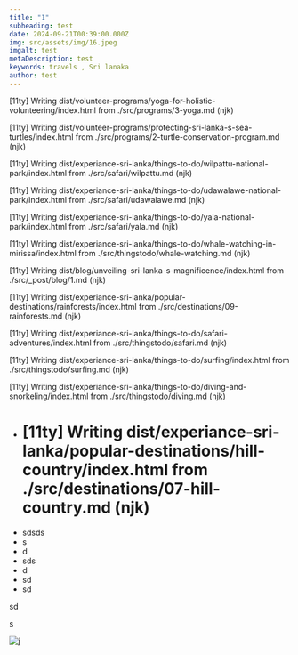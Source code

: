 ```yaml
---
title: "1"
subheading: test
date: 2024-09-21T00:39:00.000Z
img: src/assets/img/16.jpeg
imgalt: test
metaDescription: test
keywords: travels , Sri lanaka
author: test
---
```


\[11ty] Writing dist/volunteer-programs/yoga-for-holistic-volunteering/index.html from ./src/programs/3-yoga.md (njk)

\[11ty] Writing dist/volunteer-programs/protecting-sri-lanka-s-sea-turtles/index.html from ./src/programs/2-turtle-conservation-program.md (njk)

\[11ty] Writing dist/experiance-sri-lanka/things-to-do/wilpattu-national-park/index.html from ./src/safari/wilpattu.md (njk)

\[11ty] Writing dist/experiance-sri-lanka/things-to-do/udawalawe-national-park/index.html from ./src/safari/udawalawe.md (njk)

\[11ty] Writing dist/experiance-sri-lanka/things-to-do/yala-national-park/index.html from ./src/safari/yala.md (njk)

\[11ty] Writing dist/experiance-sri-lanka/things-to-do/whale-watching-in-mirissa/index.html from ./src/thingstodo/whale-watching.md (njk)

\[11ty] Writing dist/blog/unveiling-sri-lanka-s-magnificence/index.html from ./src/\_post/blog/1.md (njk)

\[11ty] Writing dist/experiance-sri-lanka/popular-destinations/rainforests/index.html from ./src/destinations/09-rainforests.md (njk)

\[11ty] Writing dist/experiance-sri-lanka/things-to-do/safari-adventures/index.html from ./src/thingstodo/safari.md (njk)

\[11ty] Writing dist/experiance-sri-lanka/things-to-do/surfing/index.html from ./src/thingstodo/surfing.md (njk)

\[11ty] Writing dist/experiance-sri-lanka/things-to-do/diving-and-snorkeling/index.html from ./src/thingstodo/diving.md (njk)

- # \[11ty] Writing dist/experiance-sri-lanka/popular-destinations/hill-country/index.html from ./src/destinations/07-hill-country.md (njk)
- sdsds
- s
- d
- sds
- d
- sd
- sd

sd

s

![j](/assets/img/12.jpeg "j")
